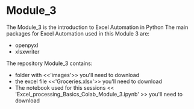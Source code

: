 # Module_3

The Module_3 is the introduction to Excel Automation in Python
The main packages for Excel Automation used in this Module 3 are:
* openpyxl
* xlsxwriter

The repository Module_3 contains:
* folder with <<'images'>> you'll need to download
* the excel file <<'Groceries.xlsx'>> you'll need to download
* The notebook used for this sessions << 'Excel_processing_Basics_Colab_Module_3.ipynb' >> you'll need to download
